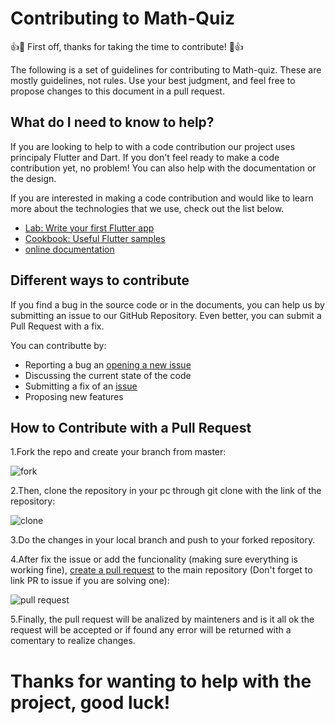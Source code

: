 # Contributing to Math-Quiz

👍🎉 First off, thanks for taking the time to contribute! 🎉👍

The following is a set of guidelines for contributing to Math-quiz. These are mostly guidelines, not rules. Use your best judgment, and feel free to propose changes to this document in a pull request.

## What do I need to know to help?

If you are looking to help to with a code contribution our project uses principaly Flutter and Dart. If you don't feel ready to make a code contribution yet, no problem! You can also help with the documentation or the design.

If you are interested in making a code contribution and would like to learn more about the technologies that we use, check out the list below.

- [Lab: Write your first Flutter app](https://flutter.dev/docs/get-started/codelab)
- [Cookbook: Useful Flutter samples](https://flutter.dev/docs/cookbook)
- [online documentation](https://flutter.dev/docs)

## Different ways to contribute

If you find a bug in the source code or in the documents, you can help us by submitting an issue to our GitHub Repository. Even better, you can submit a Pull Request with a fix.

You can contributte by:

- Reporting a bug an [opening a new issue](https://github.com/kinkusuma/math-quiz/issues/new)
- Discussing the current state of the code
- Submitting a fix of an [issue](https://github.com/kinkusuma/math-quiz/issues)
- Proposing new features

## How to Contribute with a Pull Request

1.Fork the repo and create your branch from master:

![fork](https://user-images.githubusercontent.com/39131303/138367675-a9497757-14bf-47f5-a1de-d3f08f62f8de.png)

2.Then, clone the repository in your pc through git clone with the link of the repository:

![clone](https://user-images.githubusercontent.com/39131303/138367692-1cdb12e5-03fe-4f6f-9081-f528954005c7.png)

3.Do the changes in your local branch and push to your forked repository.

4.After fix the issue or add the funcionality (making sure everything is working fine), [create a pull request](https://github.com/kinkusuma/math-quiz/compare) to the main repository (Don't forget to link PR to issue if you are solving one):

![pull request](https://user-images.githubusercontent.com/39131303/138367703-2aa4954a-f1ff-44aa-9fa9-8b545ef15fb1.png)

5.Finally, the pull request will be analized by mainteners and is it all ok the request will be accepted or if found any error will be returned with a comentary to realize changes.



# Thanks for wanting to help with the project, good luck!


